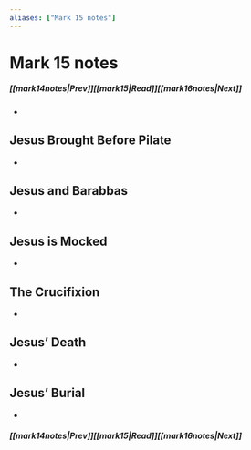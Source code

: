 ```yaml
---
aliases: ["Mark 15 notes"]
---
```

# Mark 15 notes
##### <span class=arrow-left></span>[[mark14notes|Prev]]<span class=navigation-separator></span>[[mark15|Read]]<span class=navigation-separator></span>[[mark16notes|Next]]<span class=arrow-right></span>
- 
## Jesus Brought Before Pilate
- 
## Jesus and Barabbas
- 
## Jesus is Mocked
- 
## The Crucifixion
- 
## Jesus’ Death
- 
## Jesus’ Burial
- 
##### <span class=arrow-left></span>[[mark14notes|Prev]]<span class=navigation-separator></span>[[mark15|Read]]<span class=navigation-separator></span>[[mark16notes|Next]]<span class=arrow-right></span>